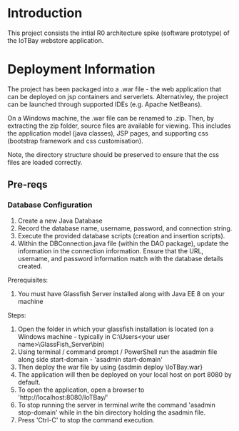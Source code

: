 # Introduction
This project consists the intial R0 architecture spike (software prototype) of the IoTBay webstore application.

# Deployment Information
The project has been packaged into a .war file - the web application that can be deployed on jsp containers and serverlets. Alternativley, the project can be launched through supported IDEs (e.g. Apache NetBeans).

On a Windows machine, the .war file can be renamed to .zip. Then, by extracting the zip folder, source files are available for viewing. This includes the application model (java classes), JSP pages, and supporting css (bootstrap framework and css customisation). 

Note, the directory structure should be preserved to ensure that the css files are loaded correctly.

## Pre-reqs

### Database Configuration

1. Create a new Java Database
2. Record the database name, username, password, and connection string.
3. Execute the provided database scripts (creation and insertion scripts).
4. Within the DBConnection.java file (within the DAO package), update the information in the connection information.
   Ensure that the URL, username, and password information match with the database details created.

Prerequisites:
1. You must have Glassfish Server installed along with Java EE 8 on your machine

Steps:
1. Open the folder in which your glassfish installation is located (on a Windows machine - typically in C:\Users\<your user name>\GlassFish_Server\bin)
2. Using terminal / command prompt / PowerShell run the asadmin file along side start-domain - 'asadmin start-domain'
3. Then deploy the war file by using {asdmin deploy <directoryPath>\IoTBay.war}
4. The application will then be deployed on your local host on port 8080 by default.
5. To open the application, open a browser to 'http://localhost:8080/IoTBay/'
6. To stop running the server in terminal write the command 'asadmin stop-domain' while in the bin directory holding the asadmin file.
7. Press 'Ctrl-C' to stop the command execution.
 
